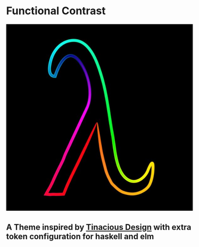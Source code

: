 # Functional Contrast

![Icong](icon.jpg)
## A Theme inspired by [Tinacious Design](https://marketplace.visualstudio.com/items?itemName=tinaciousdesign.theme-tinaciousdesign) with extra token configuration for haskell and elm
